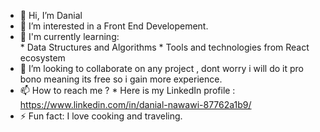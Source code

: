 - 👋 Hi, I’m Danial
- 👀 I’m interested in a Front End Developement. 
- 🌱 I'm currently learning: <br>
      * Data Structures and Algorithms
      * Tools and technologies from React ecosystem
- 💞️ I’m looking to collaborate on any project , dont worry i will do it pro bono meaning its free so i gain more experience.
- 📫 How to reach me ?
      * Here is my LinkedIn profile : https://www.linkedin.com/in/danial-nawawi-87762a1b9/
- ⚡ Fun fact: I love cooking and traveling. 

<!---
MDanial-Na/MDanial-Na is a ✨ special ✨ repository because its `README.md` (this file) appears on your GitHub profile.
You can click the Preview link to take a look at your changes.
--->
